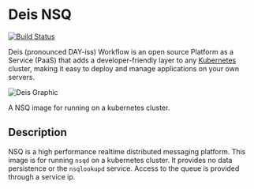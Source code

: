 
# Deis NSQ
[![Build Status](https://ci.deis.io/job/nsq/badge/icon)](https://ci.deis.io/job/nsq)

Deis (pronounced DAY-iss) Workflow is an open source Platform as a Service (PaaS) that adds a developer-friendly layer to any [Kubernetes](http://kubernetes.io) cluster, making it easy to deploy and manage applications on your own servers.

![Deis Graphic](https://getdeis.blob.core.windows.net/get-deis/deis-graphic-small.png)

A NSQ image for running on a kubernetes cluster.

## Description
NSQ is a high performance realtime distributed messaging platform. This image is for running `nsqd` on a kubernetes cluster. It provides no data persistence or the `nsqlookupd` service. Access to the queue is provided through a service ip.

[v2.18]: https://github.com/deisthree/workflow/releases/tag/v2.18.0
